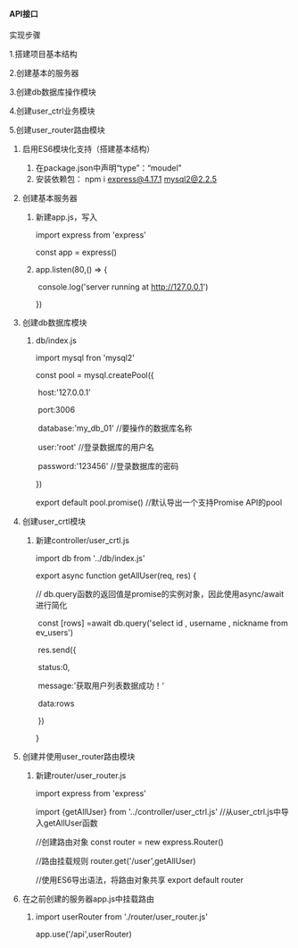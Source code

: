 #### API接口

实现步骤

1.搭建项目基本结构

2.创建基本的服务器

3.创建db数据库操作模块

4.创建user_ctrl业务模块

5.创建user_router路由模块

1. 启用ES6模块化支持（搭建基本结构）
   1. 在package.json中声明“type”：“moudel”
   2. 安装依赖包： npm i express@4.17.1 mysql2@2.2.5

 2. 创建基本服务器

    1. 新建app.js，写入

       import express from 'express'

       const app = express()

    2. app.listen(80,() => {

       ​	console.log('server running at http://127.0.0.1')

       })

 3. 创建db数据库模块

    1. db/index.js

       import mysql fron 'mysql2'

       const pool = mysql.createPool({

       ​		host:'127.0.0.1'

       ​		port:3006

       ​		database:'my_db_01'			//要操作的数据库名称

       ​		user:'root'								//登录数据库的用户名

       ​		password:'123456'				//登录数据库的密码

       })

       export default pool.promise()				//默认导出一个支持Promise API的pool

 4. 创建user_crtl模块

    1. 新建controller/user_crtl.js

       import  db from '../db/index.js'

       export async function getAllUser(req, res) {

       //		db.query函数的返回值是promise的实例对象，因此使用async/await进行简化

       ​		const [rows]  =await  db.query('select id , username , nickname from ev_users')

       ​		res.send({

       ​			status:0,

       ​			message:'获取用户列表数据成功！‘

       ​			data:rows

       ​			})

       }

 5. 创建并使用user_router路由模块

    1. 新建router/user_router.js

       import express from 'express'

       import {getAllUser} from '../controller/user_ctrl.js'   		//从user_ctrl.js中导入getAllUser函数

       //创建路由对象
       const router = new express.Router()

       //路由挂载规则
       router.get('/user',getAllUser)

       //使用ES6导出语法，将路由对象共享
       export default router

 6. 在之前创建的服务器app.js中挂载路由

    1. import userRouter from './router/user_router.js'

       app.use('/api',userRouter)

